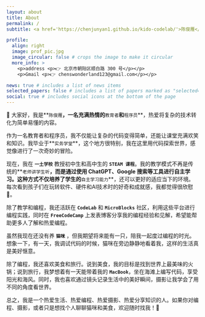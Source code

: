 ```yaml
---
layout: about
title: About
permalink: /
subtitle: <a href='https://chenjunyan1.github.io/kido-codelab/'>陈俊雁</a>. 河北石家庄人. 现居北京.

profile:
  align: right
  image: prof_pic.jpg
  image_circular: false # crops the image to make it circular
  more_info: >
    <p>address <p>👉 北京市朝阳区顺白路 300 号</p></p>
    <p>Gmail <p>👉 chenswonderland123@gmail.com</p></p>

news: true # includes a list of news items
selected_papers: false # includes a list of papers marked as "selected={true}"
social: true # includes social icons at the bottom of the page
---
```


🥰 大家好，我是**`陈俊雁`**，一名充满热情的**`教育者`**和**`程序员`**，热爱将复杂的技术转化为简单易懂的内容。

作为一名教育者和程序员，我不仅能让复杂的代码变得简单，还能让课堂充满欢笑和知识。我毕业于**`实务学堂`**，这个地方很特别，我在这里用代码探索世界，感觉像进行了一次奇妙的冒险。

现在，我在 **`一土学校`** 教授初中生和高中生的 **`STEAM 课程`**。我的教学模式不再是传统的**`老师讲学生听`**，而是通过使用 ChatGPT、Google 搜索等工具进行自主学习。这种方式不仅培养了学生的**`自主学习能力`**，还可以更好的适应当下的环境。每次看到孩子们在玩转软件、硬件和AI技术时的好奇和成就感，我都觉得很欣慰 🥳。

除了教学和编程，我还活跃在 **`CodeLab`** 和 **`MicroBlocks`** 社区，利用这些平台进行编程实践，同时在 **`FreeCodeCamp`** 上发表博客分享我的编程经验和见解，希望能帮助更多人了解和热爱编程。

虽然我现在还没有养 **`猫咪`** ，但我期望将来能有一只，陪我一起度过编程的时光。想象一下，有一天，我调试代码的时候，猫咪在旁边静静地看着我，这样的生活真是美好惬意。

除了编程，我还喜欢美食和旅行。说到美食，我的目标是找到世界上最美味的火锅；说到旅行，我梦想着有一天能带着我的 **`MacBook`**，坐在海滩上编写代码，享受阳光和海风。同时，我也喜欢通过镜头记录生活中的美好瞬间，摄影让我学会了用不同的角度看世界。

总之，我是一个热爱生活、热爱编程、热爱摄影、热爱分享知识的人。如果你对编程、摄影，或者只是想找个人聊聊猫咪和美食，欢迎随时找我！🤩
